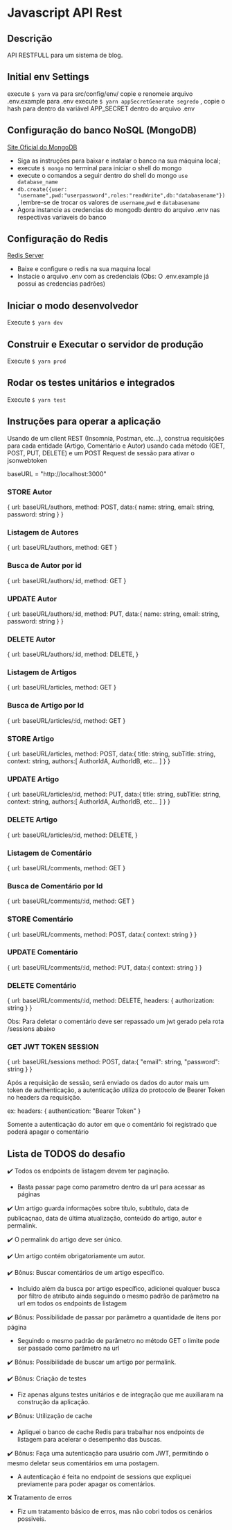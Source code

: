 # Javascript API Rest

## Descrição

API RESTFULL para um sistema de blog.

## Initial env Settings

execute `$ yarn`
va para src/config/env/ copie e renomeie arquivo .env.example para .env
execute `$ yarn appSecretGenerate segredo` , copie o hash para dentro da variável APP_SECRET dentro do arquivo .env

## Configuração do banco NoSQL (MongoDB)

  [Site Oficial do MongoDB](https://www.mongodb.com/download-center/community)
  - Siga as instruções para baixar e instalar o banco na sua máquina local;
  - execute `$ mongo` no terminal para iniciar o shell do mongo
  - execute o comandos a seguir dentro do shell do mongo `use database_name`
  - `db.create({user: "username",pwd:"userpassword",roles:"readWrite",db:"databasename"})`, lembre-se de trocar os valores de `username`,`pwd` e `databasename`
  - Agora instancie as credencias do mongodb dentro do arquivo .env nas respectivas variaveis do banco

## Configuração do Redis

[Redis Server](https://redis.io/download)

- Baixe e configure o redis na sua maquina local
- Instacie o arquivo .env com as credenciais (Obs: O .env.example já possui as credencias padrões)

## Iniciar o modo desenvolvedor

Execute `$ yarn dev`

## Construir e Executar o servidor de produção

Execute `$ yarn prod`

## Rodar os testes unitários e integrados

Execute `$ yarn test`

## Instruções para operar a aplicação

Usando de um client REST (Insomnia, Postman, etc...), construa requisições para cada entidade (Artigo, Comentário e Autor) usando cada método (GET, POST, PUT, DELETE) e um POST Request de sessão para ativar o jsonwebtoken

baseURL = "http://localhost:3000"

### STORE Autor
{
  url: baseURL/authors,
  method: POST,
  data:{
    name: string,
    email: string,
    password: string
  }
}

### Listagem de Autores

{
  url: baseURL/authors,
  method: GET
}

### Busca de Autor por id

{
  url: baseURL/authors/:id,
  method: GET
}

### UPDATE Autor
{
  url: baseURL/authors/:id,
  method: PUT,
  data:{
    name: string,
    email: string,
    password: string
  }
}

### DELETE Autor

{
  url: baseURL/authors/:id,
  method: DELETE,
}

### Listagem de Artigos

{
  url: baseURL/articles,
  method: GET
}

### Busca de Artigo por Id

{
  url: baseURL/articles/:id,
  method: GET
}

### STORE Artigo

{
  url: baseURL/articles,
  method: POST,
  data:{
    title: string,
    subTitle: string,
    context: string,
    authors:[ AuthorIdA, AuthorIdB, etc... ]
  }
}

### UPDATE Artigo

{
  url: baseURL/articles/:id,
  method: PUT,
  data:{
    title: string,
    subTitle: string,
    context: string,
    authors:[ AuthorIdA, AuthorIdB, etc... ]
  }
}

### DELETE Artigo

{
  url: baseURL/articles/:id,
  method: DELETE,
}


### Listagem de Comentário
{
  url: baseURL/comments,
  method: GET
}

### Busca de Comentário por Id

{
  url: baseURL/comments/:id,
  method: GET
}

### STORE Comentário

{
  url: baseURL/comments,
  method: POST,
  data:{
    context: string
  }
}

### UPDATE Comentário

{
  url: baseURL/comments/:id,
  method: PUT,
  data:{
    context: string
  }
}

### DELETE Comentário

{
  url: baseURL/comments/:id,
  method: DELETE,
  headers: {
    authorization: string
  }
}

Obs: Para deletar o comentário deve ser repassado um jwt gerado pela rota /sessions abaixo

### GET JWT TOKEN SESSION

{
  url: baseURL/sessions
  method: POST,
  data:{
    "email": string,
    "password": string
  }
}

Após a requisição de sessão, será enviado os dados do autor mais um token de authenticação, a autenticação utiliza do protocolo de Bearer Token no headers da requisição.

ex: headers: {
  authentication: "Bearer Token"
}

Somente a autenticação do autor em que o comentário foi registrado que poderá apagar o comentário

## Lista de TODOS do desafio

:heavy_check_mark: Todos os endpoints de listagem devem ter paginação.
- Basta passar page como parametro dentro da url para acessar as páginas


:heavy_check_mark: Um artigo guarda informações sobre título, subtítulo, data de publicaçnao, data de última atualização, conteúdo do artigo, autor e permalink.

:heavy_check_mark: O permalink do artigo deve ser único.

:heavy_check_mark: Um artigo contém obrigatoriamente um autor.

:heavy_check_mark: Bônus: Buscar comentários de um artigo específico.
- Incluido além da busca por artigo específico, adicionei qualquer busca por filtro de atributo ainda seguindo o mesmo padrão de parâmetro na url em todos os endpoints de listagem


:heavy_check_mark: Bônus: Possibilidade de passar por parâmetro a quantidade de itens por página
- Seguindo o mesmo padrão de parâmetro no método GET o limite pode ser passado como parâmetro na url


:heavy_check_mark: Bônus: Possibilidade de buscar um artigo por permalink.

:heavy_check_mark: Bônus: Criação de testes
- Fiz apenas alguns testes unitários e de integração que me auxiliaram na construção da aplicação.


:heavy_check_mark: Bônus: Utilização de cache
- Apliquei o banco de cache Redis para trabalhar nos endpoints de listagem para acelerar o desempenho das buscas.


:heavy_check_mark: Bônus: Faça uma autenticação para usuário com JWT, permitindo o mesmo deletar seus comentários em uma postagem.
- A autenticação é feita no endpoint de sessions que expliquei previamente para poder apagar os comentários.


:x: Tratamento de erros
- Fiz um tratamento básico de erros, mas não cobri todos os cenários possiveis.
